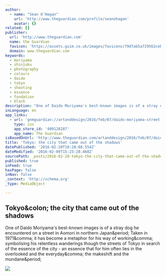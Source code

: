 ```yaml
---
author:
  - name: "Sean O'Hagan"
    url: 'http://www.theguardian.com/profile/seanohagan'
    avatar: {}
related: []
publisher:
  url: 'http://www.theguardian.com'
  name: the Guardian
  favicon: 'https://assets.guim.co.uk/images/favicons/79d7ab5a729562cebca9c6a13c324f0e/32x32.ico'
  domain: www.theguardian.com
keywords:
  - moriyama
  - shinjuku
  - photography
  - colours
  - daido
  - tokyo
  - shooting
  - essence
  - fondation
  - black
description: "One of Daido Moriyama's best-known images is of a stray dog he encountered on a street in Aomori in northern Japan. Taken in 1971, it has become a metaphor for his way of working, symbolising his relentless wanderings though the streets of Tokyo in search of the essence of the city - an essence that for him often lies in the overlooked and the everyday, the makeshift and the mundane."
inLanguage: en
app_links:
  - url: 'gnmguardian://artanddesign/2016/feb/07/daido-moriyama-street-photographer-tokyo-colour-fondation-cartier-interview?contenttype=Article&source=applinks'
    type: ios
    app_store_id: '409128287'
    app_name: The Guardian
isBasedOnUrl: 'http://www.theguardian.com/artanddesign/2016/feb/07/daido-moriyama-street-photographer-tokyo-colour-fondation-cartier-interview?utm_medium=email&utm_source=flipboard'
title: 'Tokyo: the city that came out of the shadows'
datePublished: '2016-02-20T10:28:08.554Z'
dateModified: '2016-02-09T15:23:20.468Z'
sourcePath: _posts/2016-02-20-tokyo-the-city-that-came-out-of-the-shadows.md
published: true
inFeed: true
hasPage: false
inNav: false
_context: 'http://schema.org'
_type: MediaObject

---
```

<article style=""><h1>Tokyo&amp;colon; the city that came out of the shadows</h1><p>One of Daido Moriyama's best-known images is of a stray dog he encountered on a street in Aomori in northern Japan&amp;period; Taken in 1971&amp;comma; it has become a metaphor for his way of working&amp;comma; symbolising his relentless wanderings though the streets of Tokyo in search of the essence of the city - an essence that for him often lies in the overlooked and the everyday&amp;comma; the makeshift and the mundane&amp;period;</p><img src="https://i.guim.co.uk/img/media/83d03ec529ef5599d0dfff62f9747727a1349db5/0_73_1800_1080/master/1800.jpg?w=1200&amp;q=85&amp;auto=format&amp;sharp=10&amp;s=8afb57c1bc45468a5069b5f5cc284a33" /></article>